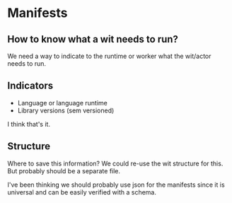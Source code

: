 # Manifests

## How to know what a wit needs to run?

We need a way to indicate to the runtime or worker what the wit/actor needs to run.

## Indicators
 - Language or language runtime
 - Library versions (sem versioned)

I think that's it.

## Structure

Where to save this information? We could re-use the wit structure for this. But probably should be a separate file.

I've been thinking we should probably use json for the manifests since it is universal and can be easily verified with a schema.